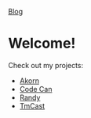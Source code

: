 [Blog](https://github.enim.ga/blog)

# Welcome!

Check out my projects:
* [Akorn](https://github.enim.ga/akorn)
* [Code Can](https://github.enim.ga/code-can)
* [Randy](https://github.enim.ga/randy)
* [TmCast](https://github.enim.ga/tmcast)
<div class="github-card" data-github="AnonyMouse-Box/randy" data-width="400" data-height="" data-theme="default"></div>
<script src="//cdn.jsdelivr.net/github-cards/latest/widget.js"></script>
